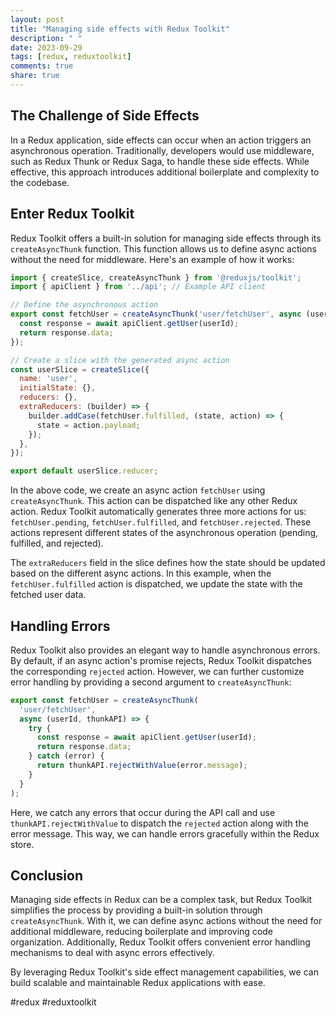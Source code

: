 ```yaml
---
layout: post
title: "Managing side effects with Redux Toolkit"
description: " "
date: 2023-09-29
tags: [redux, reduxtoolkit]
comments: true
share: true
---
```


## The Challenge of Side Effects

In a Redux application, side effects can occur when an action triggers an asynchronous operation. Traditionally, developers would use middleware, such as Redux Thunk or Redux Saga, to handle these side effects. While effective, this approach introduces additional boilerplate and complexity to the codebase.

## Enter Redux Toolkit

Redux Toolkit offers a built-in solution for managing side effects through its `createAsyncThunk` function. This function allows us to define async actions without the need for middleware. Here's an example of how it works:

```javascript
import { createSlice, createAsyncThunk } from '@reduxjs/toolkit';
import { apiClient } from '../api'; // Example API client

// Define the asynchronous action
export const fetchUser = createAsyncThunk('user/fetchUser', async (userId) => {
  const response = await apiClient.getUser(userId);
  return response.data;
});

// Create a slice with the generated async action
const userSlice = createSlice({
  name: 'user',
  initialState: {},
  reducers: {},
  extraReducers: (builder) => {
    builder.addCase(fetchUser.fulfilled, (state, action) => {
      state = action.payload;
    });
  },
});

export default userSlice.reducer;
```

In the above code, we create an async action `fetchUser` using `createAsyncThunk`. This action can be dispatched like any other Redux action. Redux Toolkit automatically generates three more actions for us: `fetchUser.pending`, `fetchUser.fulfilled`, and `fetchUser.rejected`. These actions represent different states of the asynchronous operation (pending, fulfilled, and rejected).

The `extraReducers` field in the slice defines how the state should be updated based on the different async actions. In this example, when the `fetchUser.fulfilled` action is dispatched, we update the state with the fetched user data.

## Handling Errors

Redux Toolkit also provides an elegant way to handle asynchronous errors. By default, if an async action's promise rejects, Redux Toolkit dispatches the corresponding `rejected` action. However, we can further customize error handling by providing a second argument to `createAsyncThunk`:

```javascript
export const fetchUser = createAsyncThunk(
  'user/fetchUser',
  async (userId, thunkAPI) => {
    try {
      const response = await apiClient.getUser(userId);
      return response.data;
    } catch (error) {
      return thunkAPI.rejectWithValue(error.message);
    }
  }
);
```

Here, we catch any errors that occur during the API call and use `thunkAPI.rejectWithValue` to dispatch the `rejected` action along with the error message. This way, we can handle errors gracefully within the Redux store.

## Conclusion

Managing side effects in Redux can be a complex task, but Redux Toolkit simplifies the process by providing a built-in solution through `createAsyncThunk`. With it, we can define async actions without the need for additional middleware, reducing boilerplate and improving code organization. Additionally, Redux Toolkit offers convenient error handling mechanisms to deal with async errors effectively.

By leveraging Redux Toolkit's side effect management capabilities, we can build scalable and maintainable Redux applications with ease.

#redux #reduxtoolkit